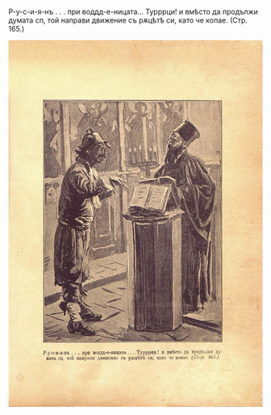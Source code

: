 ﻿Р-у-с-и-я-нъ . . . при воддд-е-ницата... Турррци! и вмѣсто да продължи думата сп, той направи движение съ рѫцѣтѣ си, като че копае. (Стр. 165.)

![original](images/186.jpg)

